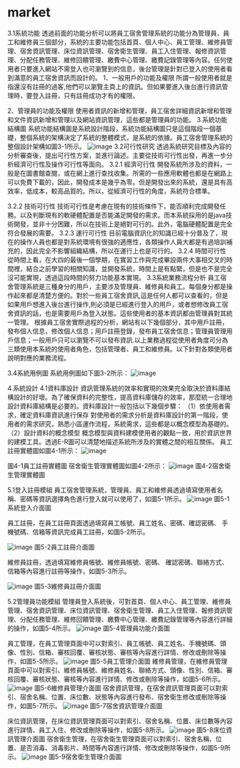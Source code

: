 # market

3.1系統功能
透過前面的功能分析可以將員工宿舍管理系統的功能分為管理員、員工和維修員三個部分，系統的主要功能包括首頁、個人中心、員工管理、維修員管理、宿舍資訊管理、床位資訊管理、宿舍衛生管理、員工入住管理、報修資訊管理、分配任務管理、維修回饋管理、繳費中心管理、繳費記錄管理等內容。任何使用者只要進入網站不需登入也可瀏覽到的信息，後台管理是針對已登入的使用者看到滿意的員工宿舍資訊而設計的。
1、一般用戶的功能及權限
所謂一般使用者就是指還沒有註冊的過客,他們可以瀏覽主頁上的資訊。但如果要進入後台進行資訊管理時，要登入註冊，只有註冊成功才有的權限。

2、管理員的功能及權限
使用者資訊的新增和管理，員工宿舍詳細資訊新增和管理和文件資訊新增和管理以及網站資訊管理，這些都是管理員的功能。
3.系統功能結構圖
系統功能結構圖是系統設計階段，系統功能結構圖只是這個階段一個基礎，整個系統的架構決定了系統的整體模式，是系統的依據。員工宿舍管理系統的整個設計架構如圖3-1所示。
![image](https://github.com/xz55632/market/blob/main/11024142-1.png)
3.2可行性研究
透過系統研究目標及內容的分析審查後，提出可行性方案，並進行論述。主要從技術可行性出發，再進一步分析經濟可行性及操作可行性等面向。
3.2.1 經濟可行性
開發系統所涉及的資料，一般是在圖書館查閱，或在網上進行查找收集。所需的一些應用軟體也都是在網路上可以免費下載的，因此，開發成本是幾乎為零。但是開發出來的系統，還是具有高效率，低成本，較高品質的。所以，從經濟可行性的角度，系統符合標準。


3.2.2 技術可行性
技術可行性是考慮在現有的技術條件下，能否順利完成開發任務。以及判斷現有的軟硬體配置是否能滿足開發的需求。而本系統採用的是java技術開發，並非十分困難，所以在技術上是絕對可行的。此外，電腦硬體配置是完全符合發展的需要。
3.2.3 運行可行性
目前電腦資訊化的知識已經十分普及了，現在的操作人員也都是對系統環境有很強的適應性，各類操作人員大都是有過培訓補充的，因此完全不影響組織結構，所以在運行上也是可行的。
3.2.4 時間可行性
從時間上看，在大四的最後一個學期，在實習工作與完成畢設兩件大事相交叉的時間裡，結合之前學習的相關知識，並開發系統，時間上是有點緊，但是也不是完全沒可能實現，透過這段時間的努力功能基本實現。
3.3系統業務流程分析
員工宿舍管理系統是三種身分的用戶，主要涉及管理員、維修員和員工。每個身分都是操作起來都是清楚方便的。對於一些員工宿舍資訊,這是任何人都可以查看的，但是如果用戶想進入後台進行操作,則必須是已經進行登入的用戶，或者想修改員工宿舍資訊的話，也是需要用戶為登入狀態。這些使用者的基本資訊都由管理員對其統一管理。
根據員工宿舍實際過程的分析，網站有以下幾個部分，其中用戶註冊，發布個人信息，修改個人信息；用戶註冊登錄，發布員工宿舍信息；管理員管理用戶信息；一般用戶只可以瀏覽不可以發布資訊.以上業務過程從使用者角度可分為三類使用本系統的使用者角色，包括管理者、員工和維修員。以下針對各類使用者說明對應的業務流程。

3.4系統用例圖
系統用例圖如下圖3-2所示：
![image](https://github.com/xz55632/market/blob/main/11024142-2.png)

4.系統設計
4.1資料庫設計
資訊管理系統的效率和實現的效果完全取決於資料庫結構設計的好壞。為了確保資料的完整性，提高資料庫儲存的效率，那麼統一合理地設計資料庫結構是必要的。資料庫設計一般包括以下幾個步驟：
（1）依使用者需求，確定資料庫資訊進行保存
對使用者的需求分析是資料庫設計的第一階段，使用者的需求研究，熟悉小區運作流程，系統需求，這些都是以概念模型為基礎的。
（2）設計資料的概念模型
概念模型與資料建模使用者的觀點一致，用於資訊世界的建模工具。透過E-R圖可以清楚地描述系統所涉及的實體之間的相互關係。
員工註冊實體圖如圖4-1所示：
![image](https://github.com/xz55632/market/blob/main/11024142-3.png)

圖4-1員工註冊實體圖
宿舍衛生管理實體圖如圖4-2所示：
![image](https://github.com/xz55632/market/blob/main/11024142-4.png)
圖4-2宿舍衛生管理實體圖

5.1登入註冊模組
員工宿舍管理系統，管理員、員工和維修員透過填寫使用者名稱、密碼等資訊選擇角色進行登入就可以使用了，如圖5-1所示。
![image](https://github.com/xz55632/market/blob/main/%E5%AE%BF1.jpg)
圖5-1系統登入介面圖

員工註冊，在員工註冊頁面透過填寫員工帳號、員工姓名、密碼、確認密碼、 手機號碼、信箱等資訊完成員工註冊，如圖5-2所示。

![image](https://github.com/xz55632/market/blob/main/%E5%AE%BF2.jpg)
圖5-2員工註冊介面圖

維修員註冊，透過填寫維修員帳號、維修員帳號、密碼、 確認密碼、聯絡方式、信箱等內容進行註冊等操作，如圖5-3所示。

![image](https://github.com/xz55632/market/blob/main/%E5%AE%BF3.jpg)
圖5-3維修員註冊介面圖

5.2管理員功能模組
管理員登入系統後，可對首頁、個人中心、員工管理、維修員管理、宿舍資訊管理、床位資訊管理、宿舍衛生管理、員工入住管理、報修資訊管理、分配任務管理、維修回饋管理、繳費中心管理、繳費記錄管理等內容進行詳細的操作，如圖5-4所示。
![image](https://github.com/xz55632/market/blob/main/%E5%AE%BF4.jpg)
圖5-4管理員功能介面圖

員工管理，在員工管理頁面中可以對索引、員工帳號、員工姓名、手機號碼、頭像、性別、信箱、審核回覆、審核狀態、審核等內容進行詳情、修改或刪除等操作，如圖5-5所示。
![image](https://github.com/xz55632/market/blob/main/%E5%AE%BF5.jpg)
圖5-5員工管理介面圖
維修員管理，在維修員管理頁面中可以對索引、維修員帳號、維修員姓名、聯絡方式、頭像、性別、信箱、審核回覆、審核狀態、審核等內容進行詳情、修改或刪除等操作，如圖5-6所示。
![image](https://github.com/xz55632/market/blob/main/%E5%AE%BF6.jpg)
圖5-6維修員管理介面圖
宿舍資訊管理，在宿舍資訊管理頁面可以對索引、宿舍名稱、位置、床位數、狀態等內容進行發布、宿舍衛生修改或刪除等操作，如圖5-7所示。
![image](https://github.com/xz55632/market/blob/main/%E5%AE%BF7.jpg)
圖5-7宿舍資訊管理介面圖

床位資訊管理，在床位資訊管理頁面可以對索引、宿舍名稱、位置、床位數等內容進行詳情、員工入住、修改或刪除等操作，如圖5-8所示。
![image](https://github.com/xz55632/market/blob/main/%E5%AE%BF8.jpg)
圖5-8床位資訊管理介面圖
宿舍衛生管理，在宿舍衛生管理頁面可以對索引、宿舍名稱、位置、是否消毒、消毒影片、時間等內容進行詳情、修改或刪除等操作，如圖5-9所示。
![image]()
圖5-9宿舍衛生管理介面圖
